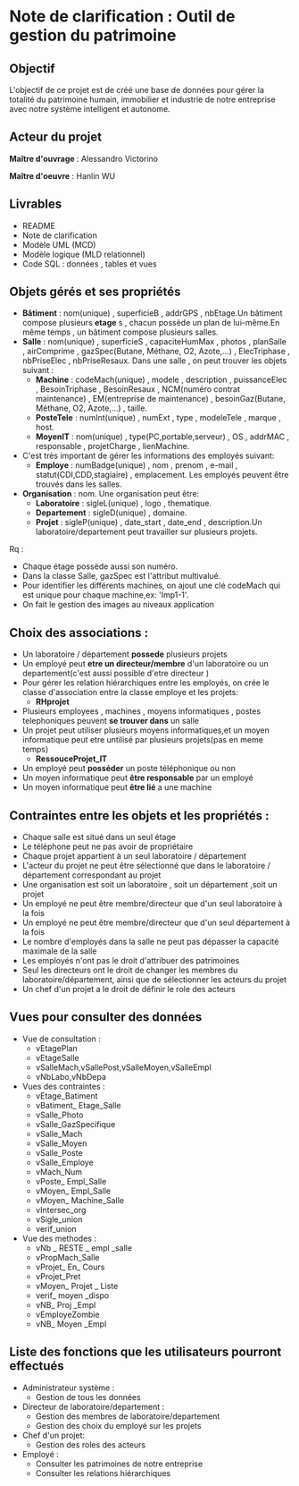 # Note de clarification : Outil de gestion du patrimoine

## Objectif
L'objectif de ce projet est de créé une base de données pour gérer la totalité du patrimoine humain, immobilier et industrie de notre entreprise avec notre système intelligent et autonome.

## Acteur du projet
__Maître d'ouvrage__ : Alessandro Victorino

__Maître d'oeuvre__ : Hanlin WU

## Livrables
 - README
 - Note de clarification
 - Modèle UML (MCD)
 - Modèle logique (MLD relationnel)
 - Code SQL : données , tables et vues

## Objets gérés et ses propriétés
* __Bâtiment__ : nom(unique) , superficieB , addrGPS , nbEtage.Un bâtiment compose plusieurs __etage__ s , chacun possède un plan de lui-même.En même temps , un bâtiment compose plusieurs salles.
* __Salle__ : nom(unique) , superficieS , capaciteHumMax , photos , planSalle , airComprime , gazSpec(Butane, Méthane, O2, Azote,...) , ElecTriphase , nbPriseElec , nbPriseResaux. Dans une salle , on peut trouver les objets suivant :
  * __Machine__ : codeMach(unique) , modele , description , puissanceElec , BesoinTriphase , BesoinResaux , NCM(numéro contrat maintenance) , EM(entreprise de maintenance) , besoinGaz(Butane, Méthane, O2, Azote,...) , taille.
  * __PosteTele__ : numInt(unique) , numExt , type , modeleTele , marque , host.
  * __MoyenIT__ : nom(unique) , type(PC,portable,serveur) , OS , addrMAC , responsable , projetCharge , lienMachine.
* C'est très important de gérer les informations des employés suivant:
  * __Employe__ : numBadge(unique) , nom , prenom , e-mail , statut(CDI,CDD,stagiaire) , emplacement. Les employés peuvent être trouvés dans les salles.
* __Organisation__ : nom. Une organisation peut être:
  * __Laboratoire__ : sigleL(unique) , logo , thematique.
  * __Departement__ : sigleD(unique) , domaine.
  * __Projet__ : sigleP(unique) , date_start , date_end , description.Un laboratoire/departement peut travailler sur plusieurs projets.


Rq :
* Chaque étage possède aussi son numéro.
* Dans la classe Salle, gazSpec est l'attribut multivalué.
* Pour identifier les différents machines, on ajout une clé codeMach qui est unique pour chaque machine,ex: 'Imp1-1'.
* On fait le gestion des images au niveaux application

## Choix des associations :
* Un laboratoire / département __possede__ plusieurs projets
* Un employé peut __etre un directeur/membre__ d'un laboratoire ou un departement(c'est aussi possible d'etre directeur  )
* Pour gérer les relation hiérarchiques entre les employés, on crée le classe d'association entre la classe employe et les projets:
  * __RHprojet__
* Plusieurs employees , machines , moyens informatiques , postes telephoniques peuvent __se trouver dans__ un salle
* Un projet peut utiliser plusieurs moyens informatiques,et un moyen informatique peut etre untilisé par plusieurs projets(pas en meme temps)
  * __RessouceProjet_IT__
* Un employé peut __posséder__ un poste téléphonique ou non
* Un moyen informatique peut __être responsable__ par un employé
* Un moyen informatique peut __être lié__ a une machine

## Contraintes entre les objets et les propriétés :
* Chaque salle est situé dans un seul étage
* Le téléphone peut ne pas avoir de propriétaire
* Chaque projet appartient à un seul laboratoire / département
* L'acteur du projet ne peut être sélectionné que dans le laboratoire / département correspondant au projet
* Une organisation est soit un laboratoire , soit un département ,soit un projet
* Un employé ne peut être membre/directeur que d'un seul laboratoire à la fois
* Un employé ne peut être membre/directeur que d'un seul département à la fois
* Le nombre d'employés dans la salle ne peut pas dépasser la capacité maximale de la salle
* Les employés n'ont pas le droit d'attribuer des patrimoines
* Seul les directeurs ont le droit de changer les membres du laboratoire/département, ainsi que de sélectionner les acteurs du projet
* Un chef d'un projet a le droit de définir le role des acteurs

## Vues pour consulter des données
* Vue de consultation :
  * vEtagePlan 
  * vEtageSalle  
  * vSalleMach,vSallePost,vSalleMoyen,vSalleEmpl
  * vNbLabo,vNbDepa 
* Vues des contraintes :
  * vEtage_Batiment
  * vBatiment_ Etage_Salle
  * vSalle_Photo
  * vSalle_GazSpecifique
  * vSalle_Mach
  * vSalle_Moyen
  * vSalle_Poste
  * vSalle_Employe
  * vMach_Num
  * vPoste_ Empl_Salle
  * vMoyen_ Empl_Salle
  * vMoyen_ Machine_Salle
  * vIntersec_org
  * vSigle_union
  * verif_union
* Vue des methodes :
  * vNb _ RESTE _ empl _salle 
  * vPropMach_Salle 
  * vProjet_ En_ Cours
  * vProjet_Pret 
  * vMoyen_ Projet _ Liste
  * verif_ moyen _dispo 
  * vNB_ Proj _Empl
  * vEmployeZombie 
  * vNB_ Moyen _Empl 
  

## Liste des fonctions que les utilisateurs pourront effectués
 * Administrateur système :
      - Gestion de tous les données
 * Directeur de laboratoire/departement :
      - Gestion des membres de laboratoire/departement
      - Gestion des choix du employé sur les projets
 * Chef d'un projet:
      - Gestion des roles des acteurs
 * Employé :
      - Consulter les patrimoines de notre entreprise
      - Consulter les relations hiérarchiques
